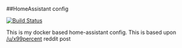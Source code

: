 ##HomeAssistant config

[![Build Status](https://travis-ci.org/wdoler/HomeAssistantConfig.svg?branch=master)](https://travis-ci.org/wdoler/HomeAssistantConfig)

This is my docker based home-assistant config. This is based upon [/u/x99percent](https://www.reddit.com/r/homeassistant/comments/895iw6/my_home_assistant_setup_rpi_3b_docker_compose/) reddit post
